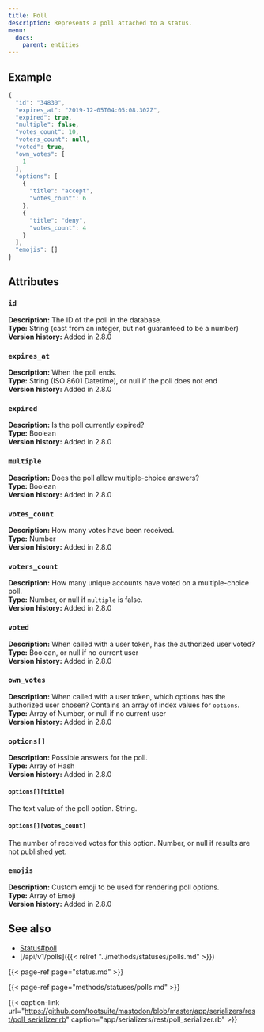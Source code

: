 ```yaml
---
title: Poll
description: Represents a poll attached to a status.
menu:
  docs:
    parent: entities
---
```


## Example

```javascript
{
  "id": "34830",
  "expires_at": "2019-12-05T04:05:08.302Z",
  "expired": true,
  "multiple": false,
  "votes_count": 10,
  "voters_count": null,
  "voted": true,
  "own_votes": [
    1
  ],
  "options": [
    {
      "title": "accept",
      "votes_count": 6
    },
    {
      "title": "deny",
      "votes_count": 4
    }
  ],
  "emojis": []
}
```

## Attributes

### `id` <a id="id"></a>

**Description:** The ID of the poll in the database.\
**Type:** String \(cast from an integer, but not guaranteed to be a number\)\
**Version history:** Added in 2.8.0

### `expires_at` <a id="expires_at"></a>

**Description:** When the poll ends.\
**Type:** String \(ISO 8601 Datetime\), or null if the poll does not end\
**Version history:** Added in 2.8.0

### `expired` <a id="expired"></a>

**Description:** Is the poll currently expired?\
**Type:** Boolean\
**Version history:** Added in 2.8.0

### `multiple` <a id="multiple"></a>

**Description:** Does the poll allow multiple-choice answers?\
**Type:** Boolean\
**Version history:** Added in 2.8.0

### `votes_count` <a id="votes_count"></a>

**Description:** How many votes have been received.\
**Type:** Number\
**Version history:** Added in 2.8.0

### `voters_count` <a id="voters_count"></a>

**Description:** How many unique accounts have voted on a multiple-choice poll.\
**Type:** Number, or null if `multiple` is false.\
**Version history:** Added in 2.8.0

### `voted` <a id="voted"></a>

**Description:** When called with a user token, has the authorized user voted?\
**Type:** Boolean, or null if no current user\
**Version history:** Added in 2.8.0

### `own_votes` <a id="own_votes"></a>

**Description:** When called with a user token, which options has the authorized user chosen? Contains an array of index values for `options`.\
**Type:** Array of Number, or null if no current user\
**Version history:** Added in 2.8.0

### `options[]` <a id="options"></a>

**Description:** Possible answers for the poll.\
**Type:** Array of Hash\
**Version history:** Added in 2.8.0

#### `options[][title]`

The text value of the poll option. String.

#### `options[][votes_count]`

The number of received votes for this option. Number, or null if results are not published yet.

### `emojis` <a id="emojis"></a>

**Description:** Custom emoji to be used for rendering poll options.\
**Type:** Array of Emoji\
**Version history:** Added in 2.8.0

## See also

* [Status\#poll](status.md#poll)
* [/api/v1/polls]({{< relref "../methods/statuses/polls.md" >}})

{{< page-ref page="status.md" >}}

{{< page-ref page="methods/statuses/polls.md" >}}

{{< caption-link url="https://github.com/tootsuite/mastodon/blob/master/app/serializers/rest/poll_serializer.rb" caption="app/serializers/rest/poll\_serializer.rb" >}}





